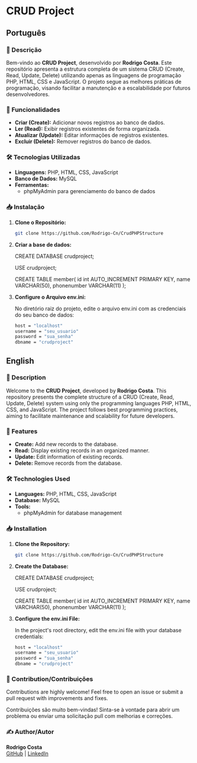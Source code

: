 # CRUD Project

## Português

### 📌 Descrição

Bem-vindo ao **CRUD Project**, desenvolvido por **Rodrigo Costa**. Este repositório apresenta a estrutura completa de um sistema CRUD (Create, Read, Update, Delete) utilizando apenas as linguagens de programação PHP, HTML, CSS e JavaScript. O projeto segue as melhores práticas de programação, visando facilitar a manutenção e a escalabilidade por futuros desenvolvedores.

### 🚀 Funcionalidades

- **Criar (Create):** Adicionar novos registros ao banco de dados.
- **Ler (Read):** Exibir registros existentes de forma organizada.
- **Atualizar (Update):** Editar informações de registros existentes.
- **Excluir (Delete):** Remover registros do banco de dados.

### 🛠 Tecnologias Utilizadas

- **Linguagens:** PHP, HTML, CSS, JavaScript
- **Banco de Dados:** MySQL
- **Ferramentas:** 
  - phpMyAdmin para gerenciamento do banco de dados

### 📥 Instalação

1. **Clone o Repositório:**

   ```bash
   git clone https://github.com/Rodrigo-Cn/CrudPHPStructure

2. **Criar a base de dados:**

    CREATE DATABASE crudproject;

    USE crudproject;

    CREATE TABLE member(
        id int AUTO_INCREMENT PRIMARY KEY,
        name VARCHAR(50),
        phonenumber VARCHAR(11)
    );

3. **Configure o Arquivo env.ini:**

    No diretório raiz do projeto, edite o arquivo env.ini com as credenciais do seu banco de dados:

    ```bash
    host = "localhost"
    username = "seu_usuario"
    password = "sua_senha"
    dbname = "crudproject"

## English

### 📌 Description

Welcome to the **CRUD Project**, developed by **Rodrigo Costa**. This repository presents the complete structure of a CRUD (Create, Read, Update, Delete) system using only the programming languages PHP, HTML, CSS, and JavaScript. The project follows best programming practices, aiming to facilitate maintenance and scalability for future developers.

### 🚀 Features

- **Create:** Add new records to the database.
- **Read:** Display existing records in an organized manner.
- **Update:** Edit information of existing records.
- **Delete:** Remove records from the database.

### 🛠 Technologies Used

- **Languages:** PHP, HTML, CSS, JavaScript
- **Database:** MySQL
- **Tools:** 
  - phpMyAdmin for database management

### 📥 Installation

1. **Clone the Repository:**

   ```bash
   git clone https://github.com/Rodrigo-Cn/CrudPHPStructure

2. **Create the Database:**

    CREATE DATABASE crudproject;

    USE crudproject;

    CREATE TABLE member(
        id int AUTO_INCREMENT PRIMARY KEY,
        name VARCHAR(50),
        phonenumber VARCHAR(11)
    );

3. **Configure the env.ini File:**

    In the project's root directory, edit the env.ini file with your database credentials:

    ```bash
    host = "localhost"
    username = "seu_usuario"
    password = "sua_senha"
    dbname = "crudproject"

### 🤝 Contribution/Contribuições

Contributions are highly welcome! Feel free to open an issue or submit a pull request with improvements and fixes.

Contribuições são muito bem-vindas! Sinta-se à vontade para abrir um problema ou enviar uma solicitação pull com melhorias e correções.

### ✍️ Author/Autor

**Rodrigo Costa**  
[GitHub](https://github.com/Rodrigo-Cn) | [LinkedIn](https://www.linkedin.com/in/rodrigo-costa-411038255/)


